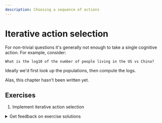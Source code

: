 ```yaml
---
description: Choosing a sequence of actions
---
```


# Iterative action selection

For non-trivial questions it's generally not enough to take a single cognitive action. For example, consider:

```
What is the log10 of the number of people living in the US vs China?
```

Ideally we'd first look up the populations, then compute the logs.

Alas, this chapter hasn't been written yet.

## Exercises

1. Implement iterative action selection

<details>

<summary>Get feedback on exercise solutions</summary>

If you want feedback on your exercise solutions, submit them through [this form](https://docs.google.com/forms/d/e/1FAIpQLSdNNHeQAT7GIzn4tdsVYCkrVEPMNaZmBFkZCAJdvTvLzUAnzQ/viewform). We—the team at Ought—are happy to give our quick take on whether you missed any interesting ideas.

</details>
